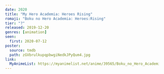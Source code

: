 ```yaml
---
date: 2020
title: "My Hero Academia: Heroes Rising"
romaji: "Boku no Hero Academia: Heroes:Rising"
tier: "?"
released: 2019-12-20
genres: [animation]
seen:
  first: 2020-07-12
poster:
  source: tmdb
  path: zGVbrulkupqpbwgiNedkJPyQum4.jpg
link:
  MyAnimeList: https://myanimelist.net/anime/39565/Boku_no_Hero_Academia_the_Movie_2__Heroes_Rising
---
```

